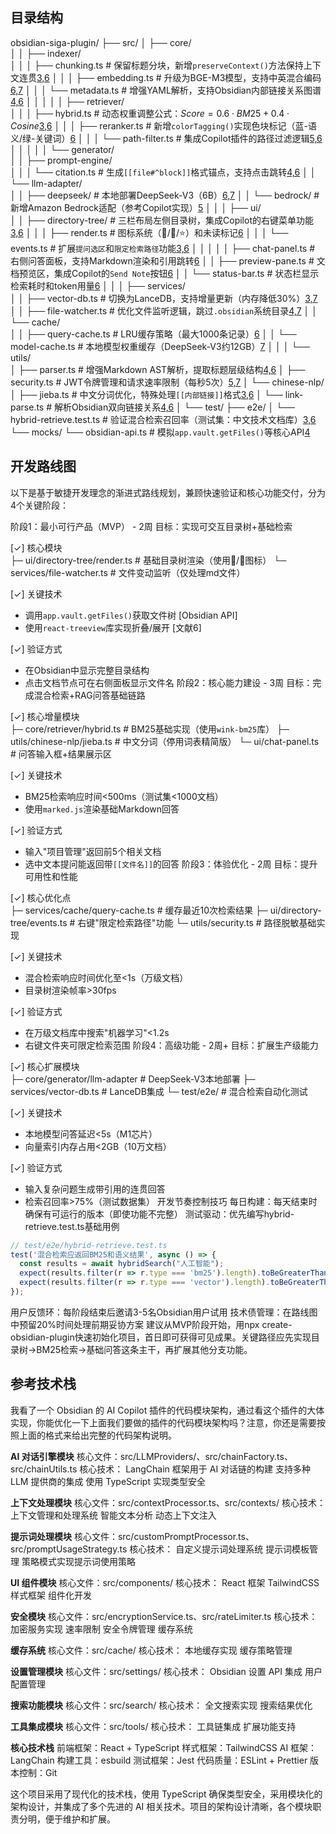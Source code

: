 ## 目录结构

obsidian-siga-plugin/
├── src/
│   ├── core/                  
│   │   ├── indexer/           
│   │   │   ├── chunking.ts     # 保留标题分块，新增`preserveContext()`方法保持上下文连贯[3,6](@ref)
│   │   │   ├── embedding.ts    # 升级为BGE-M3模型，支持中英混合编码[6,7](@ref)
│   │   │   └── metadata.ts     # 增强YAML解析，支持Obsidian内部链接关系图谱[4,6](@ref)
│   │   │
│   │   ├── retriever/         
│   │   │   ├── hybrid.ts       # 动态权重调整公式：$Score=0.6 \cdot BM25 + 0.4 \cdot Cosine$[3,6](@ref)
│   │   │   ├── reranker.ts     # 新增`colorTagging()`实现色块标记（蓝-语义/绿-关键词）[6](@ref)
│   │   │   └── path-filter.ts  # 集成Copilot插件的路径过滤逻辑[5,6](@ref)
│   │   │
│   │   └── generator/         
│   │       ├── prompt-engine/  
│   │       │   └── citation.ts # 生成`[[file#^block]]`格式锚点，支持点击跳转[4,6](@ref)
│   │       └── llm-adapter/    
│   │           ├── deepseek/   # 本地部署DeepSeek-V3（6B）[6,7](@ref)
│   │           └── bedrock/    # 新增Amazon Bedrock适配（参考Copilot实现）[5](@ref)
│   │
│   ├── ui/                    
│   │   ├── directory-tree/     # 三栏布局左侧目录树，集成Copilot的右键菜单功能[3,6](@ref)
│   │   │   ├── render.ts       # 图标系统（📁/📄/⭐️）和未读标记[6](@ref)
│   │   │   └── events.ts       # 扩展`提问选区`和`限定检索路径`功能[3,6](@ref)
│   │   │
│   │   ├── chat-panel.ts       # 右侧问答面板，支持Markdown渲染和引用跳转[6](@ref)
│   │   ├── preview-pane.ts     # 文档预览区，集成Copilot的`Send Note`按钮[6](@ref)
│   │   └── status-bar.ts       # 状态栏显示检索耗时和token用量[6](@ref)
│   │
│   ├── services/              
│   │   ├── vector-db.ts        # 切换为LanceDB，支持增量更新（内存降低30%）[3,7](@ref)
│   │   ├── file-watcher.ts     # 优化文件监听逻辑，跳过`.obsidian`系统目录[4,7](@ref)
│   │   └── cache/             
│   │       ├── query-cache.ts  # LRU缓存策略（最大1000条记录）[6](@ref)
│   │       └── model-cache.ts  # 本地模型权重缓存（DeepSeek-V3约12GB）[7](@ref)
│   │
│   └── utils/                 
│       ├── parser.ts           # 增强Markdown AST解析，提取标题层级结构[4,6](@ref)
│       ├── security.ts         # JWT令牌管理和请求速率限制（每秒5次）[5,7](@ref)
│       └── chinese-nlp/        
│           ├── jieba.ts        # 中文分词优化，特殊处理`[[内部链接]]`格式[3,6](@ref)
│           └── link-parse.ts   # 解析Obsidian双向链接关系[4,6](@ref)
│
└── test/
    ├── e2e/
    │   └── hybrid-retrieve.test.ts # 验证混合检索召回率（测试集：中文技术文档库）[3,6](@ref)
    └── mocks/
        └── obsidian-api.ts     # 模拟`app.vault.getFiles()`等核心API[4](@ref)


## 开发路线图

以下是基于敏捷开发理念的渐进式路线规划，兼顾快速验证和核心功能交付，分为4个关键阶段：

阶段1：最小可行产品（MVP） - 2周
目标：实现可交互目录树+基础检索

[✓] 核心模块               
   ├─ ui/directory-tree/render.ts    # 基础目录树渲染（使用📁/📄图标）
   └─ services/file-watcher.ts       # 文件变动监听（仅处理md文件）  

[✓] 关键技术
   - 调用`app.vault.getFiles()`获取文件树 [Obsidian API]
   - 使用`react-treeview`库实现折叠/展开 [文献6]

[✓] 验证方式
   - 在Obsidian中显示完整目录结构
   - 点击文档节点可在右侧面板显示文件名
阶段2：核心能力建设 - 3周
目标：完成混合检索+RAG问答基础链路

[✓] 核心增量模块          
   ├─ core/retriever/hybrid.ts       # BM25基础实现（使用`wink-bm25`库）
   ├─ utils/chinese-nlp/jieba.ts     # 中文分词（停用词表精简版）
   └─ ui/chat-panel.ts               # 问答输入框+结果展示区  

[✓] 关键技术
   - BM25检索响应时间<500ms（测试集<1000文档）
   - 使用`marked.js`渲染基础Markdown回答

[✓] 验证方式
   - 输入"项目管理"返回前5个相关文档
   - 选中文本提问能返回带`[[文件名]]`的回答
阶段3：体验优化 - 2周
目标：提升可用性和性能

[✓] 核心优化点          
   ├─ services/cache/query-cache.ts  # 缓存最近10次检索结果
   ├─ ui/directory-tree/events.ts    # 右键"限定检索路径"功能
   └─ utils/security.ts              # 路径脱敏基础实现  

[✓] 关键技术
   - 混合检索响应时间优化至<1s（万级文档）
   - 目录树渲染帧率>30fps

[✓] 验证方式
   - 在万级文档库中搜索"机器学习"<1.2s
   - 右键文件夹可限定检索范围
阶段4：高级功能 - 2周+
目标：扩展生产级能力

[✓] 核心扩展模块          
   ├─ core/generator/llm-adapter      # DeepSeek-V3本地部署
   ├─ services/vector-db.ts           # LanceDB集成
   └─ test/e2e/                       # 混合检索自动化测试  

[✓] 关键技术
   - 本地模型问答延迟<5s（M1芯片）
   - 向量索引内存占用<2GB（10万文档）

[✓] 验证方式
   - 输入复杂问题生成带引用的连贯回答
   - 检索召回率>75%（测试数据集）
开发节奏控制技巧
每日构建：每天结束时确保有可运行的版本（即使功能不完整）
测试驱动：优先编写hybrid-retrieve.test.ts基础用例
```typescript
// test/e2e/hybrid-retrieve.test.ts
test('混合检索应返回BM25和语义结果', async () => {
  const results = await hybridSearch("人工智能");
  expect(results.filter(r => r.type === 'bm25').length).toBeGreaterThan(0);
  expect(results.filter(r => r.type === 'vector').length).toBeGreaterThan(0);
});
```
用户反馈环：每阶段结束后邀请3-5名Obsidian用户试用
技术债管理：在路线图中预留20%时间处理前期妥协方案
建议从MVP阶段开始，用npx create-obsidian-plugin快速初始化项目，首日即可获得可见成果。关键路径应先实现目录树→BM25检索→基础问答这条主干，再扩展其他分支功能。

## 参考技术栈

我看了一个 Obsidian 的 AI Copilot 插件的代码模块架构，通过看这个插件的大体实现，你能优化一下上面我们要做的插件的代码模块架构吗？注意，你还是需要按照上面的格式来给出完整的代码架构说明。

**AI 对话引擎模块**
核心文件：src/LLMProviders/、src/chainFactory.ts、src/chainUtils.ts
核心技术：
LangChain 框架用于 AI 对话链的构建
支持多种 LLM 提供商的集成
使用 TypeScript 实现类型安全

**上下文处理模块**
核心文件：src/contextProcessor.ts、src/contexts/
核心技术：
上下文管理和处理系统
智能文本分析
动态上下文注入

**提示词处理模块**
核心文件：src/customPromptProcessor.ts、src/promptUsageStrategy.ts
核心技术：
自定义提示词处理系统
提示词模板管理
策略模式实现提示词使用策略

**UI 组件模块**
核心文件：src/components/
核心技术：
React 框架
TailwindCSS 样式框架
组件化开发

**安全模块**
核心文件：src/encryptionService.ts、src/rateLimiter.ts
核心技术：
加密服务实现
速率限制
安全令牌管理
缓存系统

**缓存系统**
核心文件：src/cache/
核心技术：
本地缓存实现
缓存策略管理

**设置管理模块**
核心文件：src/settings/
核心技术：
Obsidian 设置 API 集成
用户配置管理

**搜索功能模块**
核心文件：src/search/
核心技术：
全文搜索实现
搜索结果优化

**工具集成模块**
核心文件：src/tools/
核心技术：
工具链集成
扩展功能支持

**核心技术栈**
前端框架：React + TypeScript
样式框架：TailwindCSS
AI 框架：LangChain
构建工具：esbuild
测试框架：Jest
代码质量：ESLint + Prettier
版本控制：Git

这个项目采用了现代化的技术栈，使用 TypeScript 确保类型安全，采用模块化的架构设计，并集成了多个先进的 AI 相关技术。项目的架构设计清晰，各个模块职责分明，便于维护和扩展。
